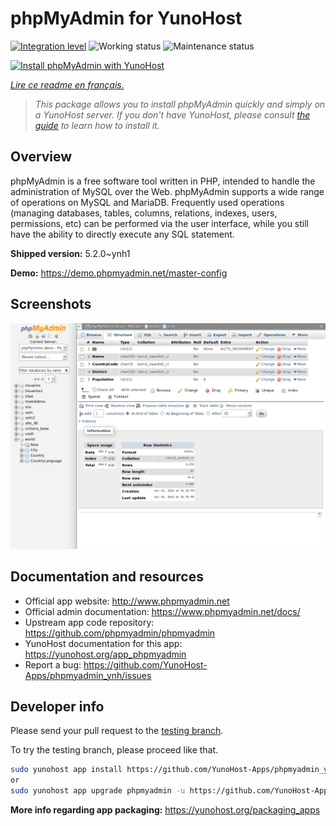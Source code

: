 <!--
N.B.: This README was automatically generated by https://github.com/YunoHost/apps/tree/master/tools/README-generator
It shall NOT be edited by hand.
-->

# phpMyAdmin for YunoHost

[![Integration level](https://dash.yunohost.org/integration/phpmyadmin.svg)](https://dash.yunohost.org/appci/app/phpmyadmin) ![Working status](https://ci-apps.yunohost.org/ci/badges/phpmyadmin.status.svg) ![Maintenance status](https://ci-apps.yunohost.org/ci/badges/phpmyadmin.maintain.svg)

[![Install phpMyAdmin with YunoHost](https://install-app.yunohost.org/install-with-yunohost.svg)](https://install-app.yunohost.org/?app=phpmyadmin)

*[Lire ce readme en français.](./README_fr.md)*

> *This package allows you to install phpMyAdmin quickly and simply on a YunoHost server.
If you don't have YunoHost, please consult [the guide](https://yunohost.org/#/install) to learn how to install it.*

## Overview

phpMyAdmin is a free software tool written in PHP, intended to handle the administration of MySQL over the Web. phpMyAdmin supports a wide range of operations on MySQL and MariaDB. Frequently used operations (managing databases, tables, columns, relations, indexes, users, permissions, etc) can be performed via the user interface, while you still have the ability to directly execute any SQL statement.

**Shipped version:** 5.2.0~ynh1

**Demo:** https://demo.phpmyadmin.net/master-config

## Screenshots

![Screenshot of phpMyAdmin](./doc/screenshots/68747470733a2f2f7777772e7068706d7961646d696e2e6e65742f7374617469632f696d616765732f73637265656e73686f74732f7374727563747572652e706e67.png)

## Documentation and resources

* Official app website: <http://www.phpmyadmin.net>
* Official admin documentation: <https://www.phpmyadmin.net/docs/>
* Upstream app code repository: <https://github.com/phpmyadmin/phpmyadmin>
* YunoHost documentation for this app: <https://yunohost.org/app_phpmyadmin>
* Report a bug: <https://github.com/YunoHost-Apps/phpmyadmin_ynh/issues>

## Developer info

Please send your pull request to the [testing branch](https://github.com/YunoHost-Apps/phpmyadmin_ynh/tree/testing).

To try the testing branch, please proceed like that.

``` bash
sudo yunohost app install https://github.com/YunoHost-Apps/phpmyadmin_ynh/tree/testing --debug
or
sudo yunohost app upgrade phpmyadmin -u https://github.com/YunoHost-Apps/phpmyadmin_ynh/tree/testing --debug
```

**More info regarding app packaging:** <https://yunohost.org/packaging_apps>
